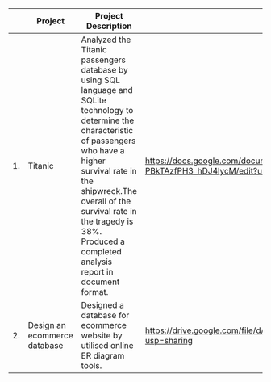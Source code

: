 | |Project|Project Description|Project Link|
|-|-------|-------------------|------------|
|1.|Titanic|Analyzed the Titanic passengers database by using SQL language and SQLite technology to determine the characteristic of passengers who have a higher survival rate in the shipwreck.The overall of the survival rate in the tragedy is 38%. Produced a completed analysis report in document format.| https://docs.google.com/document/d/1XsnkKiPuO1yH2lee1krwQ8k-PBkTAzfPH3_hDJ4lycM/edit?usp=sharing|                                                                                                                                                                  
|2.|Design an ecommerce database|Designed a database for ecommerce website by utilised online ER diagram tools.|https://drive.google.com/file/d/1698G4mGxQNMM8UaTItKHbyAQI2pfUJgT/view?usp=sharing|
